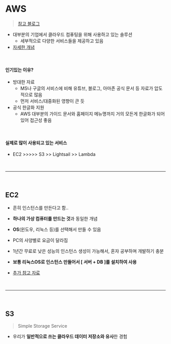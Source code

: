 # AWS

> [참고 블로그](https://blog.naver.com/yshan1008/221978680598)

* 대부분의 기업에서 클라우드 컴퓨팅을 위해 사용하고 있는 솔루션
  * 세부적으로 다양한 서비스들을 제공하고 있음
* [자세한 개념](https://opentutorials.org/course/2717/11268)

<br>

#### 인기있는 이유?

* 방대한 자료
  * MS나 구글의 서비스에 비해 유튜브, 블로그, 아마존 공식 문서 등 자료가 압도적으로 많음
  * 먼저 서비스/대중화된 영향이 큰 듯
* 공식 한글화 지원
  * AWS 대부분의 가이드 문서와 홈페이지 메뉴명까지 거의 모든게 한글화가 되어있어 접근성 좋음

<br>

#### 실제로 많이 사용되고 있는 서비스

* EC2 >>>>> S3 >> Lightsail >> Lambda

<br>

---

<br>

## EC2

* 흔히 인스턴스를 만든다고 함..
* **하나의 가상 컴퓨터를 만드는 것**과 동일한 개념
* **OS**(윈도우, 리눅스 등)를 선택해서 만들 수 있음
* PC의 사양별로 요금이 달라짐
* 1년간 무료로 낮은 성능의 인스턴스 생성이 가능해서, 혼자 공부하며 개발하기 충분

* **보통 리눅스OS로 인스턴스 만들어서 [ 서버 + DB ]를 설치하여 사용**

* [추가 참고 자료](https://opentutorials.org/course/2717/11274)

<br>

---

<br>

## S3

> Simple Storage Service

* 우리가 **일반적으로 쓰는 클라우드 데이터 저장소와 유사**한 경험